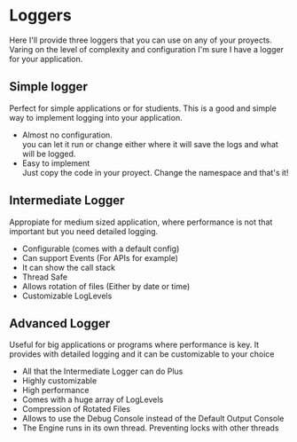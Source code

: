 
# Loggers
Here I'll provide three loggers that you can use on any of your proyects.
Varing on the level of complexity and configuration I'm sure I have a logger for your application.  

## Simple logger  
  Perfect for simple applications or for studients. This is a good and simple way to implement logging into your application.
  
- Almost no configuration.  
you can let it run or change either where it will save the logs and what will be logged.
- Easy to implement  
Just copy the code in your proyect. Change the namespace and that's it!

## Intermediate Logger
  Appropiate for medium sized application, where performance is not that important but you need detailed logging.
- Configurable (comes with a default config)
- Can support Events (For APIs for example)
- It can show the call stack
- Thread Safe
- Allows rotation of files (Either by date or time)
- Customizable LogLevels

## Advanced Logger
  Useful for big applications or programs where performance is key. It provides with detailed logging and it can be customizable to your choice
- All that the Intermediate Logger can do Plus
- Highly customizable
- High performance
- Comes with a huge array of LogLevels
- Compression of Rotated Files
- Allows to use the Debug Console instead of the Default Output Console
- The Engine runs in its own thread. Preventing locks with other threads

